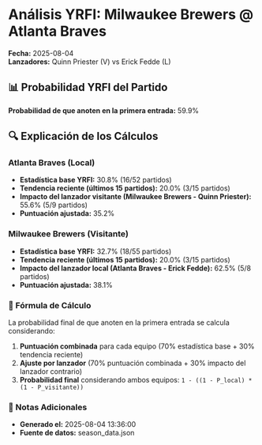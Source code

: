 # Análisis YRFI: Milwaukee Brewers @ Atlanta Braves

**Fecha:** 2025-08-04  
**Lanzadores:** Quinn Priester (V) vs Erick Fedde (L)

## 📊 Probabilidad YRFI del Partido

**Probabilidad de que anoten en la primera entrada:** 59.9%

## 🔍 Explicación de los Cálculos

### Atlanta Braves (Local)
- **Estadística base YRFI:** 30.8% (16/52 partidos)
- **Tendencia reciente (últimos 15 partidos):** 20.0% (3/15 partidos)
- **Impacto del lanzador visitante (Milwaukee Brewers - Quinn Priester):** 55.6% (5/9 partidos)
- **Puntuación ajustada:** 35.2%

### Milwaukee Brewers (Visitante)
- **Estadística base YRFI:** 32.7% (18/55 partidos)
- **Tendencia reciente (últimos 15 partidos):** 20.0% (3/15 partidos)
- **Impacto del lanzador local (Atlanta Braves - Erick Fedde):** 62.5% (5/8 partidos)
- **Puntuación ajustada:** 38.1%

### 📝 Fórmula de Cálculo

La probabilidad final de que anoten en la primera entrada se calcula considerando:
1. **Puntuación combinada** para cada equipo (70% estadística base + 30% tendencia reciente)
2. **Ajuste por lanzador** (70% puntuación combinada + 30% impacto del lanzador contrario)
3. **Probabilidad final** considerando ambos equipos: `1 - ((1 - P_local) * (1 - P_visitante))`

### 📌 Notas Adicionales

- **Generado el:** 2025-08-04 13:36:00
- **Fuente de datos:** season_data.json
